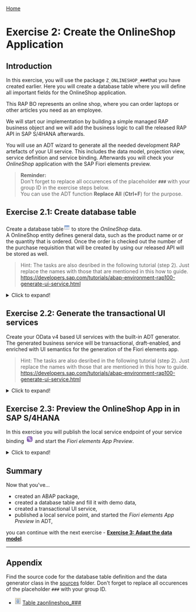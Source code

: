 [Home ](../../README.md)  

# Exercise 2: Create the OnlineShop Application

## Introduction

In this exercise, you will use the package `Z_ONLINESHOP_###`that you have created earlier. 
Here you will create a database table where you will define all important fields for the OnlineShop application.  

This RAP BO represents an online shop, where you can order laptops or other articles you need as an employee. <!--After an article such as a laptop is ordered, a purchase requisition can be created by pressing a button in your application which will trigger an action in your RAP BO.-->  

We will start our implementation by building a simple managed RAP business object and we will add the business logic to call the released RAP API in SAP S/4HANA afterwards.

You will use an ADT wizard to generate all the needed development RAP artefacts of your UI service. This includes the data model, projection view, service definition and service binding. Afterwards you will check your _OnlineShop_ application with the SAP Fiori elements preview. 

> **Reminder:**   
> Don't forget to replace all occurences of the placeholder **`###`** with your group ID in the exercise steps below.  
> You can use the ADT function **Replace All** (**Ctrl+F**) for the purpose.    


## Exercise 2.1: Create database table

Create a database table![table](../../images/adt_tabl.png) to store the _OnlineShop_ data.   
A OnlineShop entity defines general data, such as the product name or or the quantity that is ordered. Once the order is checked out the number of the purchase requisition that will be created by using our released API will be stored as well.   

> Hint: 
> The tasks are also desribed in the following tutorial (step 2). Just replace the names with those that are mentioned in this how to guide.  
> https://developers.sap.com/tutorials/abap-environment-rap100-generate-ui-service.html


 <details>
  <summary>Click to expand!</summary>

   1. Right-click on your ABAP package **`Z_ONLINESHOP_###`** and select **New** > **Other ABAP Repository Object** from the context menu.
         
   2. Search for **database table**, select it, and click **Next >**.
   
   3. Maintain the required information (`###` is your group ID) and click **Next >**.
      - Name: **`ZONLINESHOP_###`**  
      - Description: _**`Persistence for online shop`**_                  

   4. Select a transport request, and click **Finish** to create the database table.
   
   5. Replace the default code with the code snippet provided below and replace all occurences of the placeholder **`###`** with your group ID using the **Replace All** function (**Ctrl+F**).    
 
      > **Hint**: Hover the code snippet and choose the _Copy raw contents_ icon <img src="../../images/copyrawcontents.png" alt="table" width="30px"> appearing in the upper-right corner to copy it. 
      
<pre lang="ABAP">
@EndUserText.label : 'Persistence for online shop'
@AbapCatalog.enhancement.category : #NOT_EXTENSIBLE
@AbapCatalog.tableCategory : #TRANSPARENT
@AbapCatalog.deliveryClass : #A
@AbapCatalog.dataMaintenance : #RESTRICTED
define table zonlineshop_XXX {
  key client            : abap.clnt not null;
  key order_uuid        : sysuuid_x16 not null;
  order_id              : abap.char(10) not null;
  product               : abap.char(40) not null;
  quantity              : abap.int4;
  created_by            : abp_creation_user;
  created_at            : abp_creation_tstmpl;
  last_changed_by       : abp_lastchange_user;
  last_changed_at       : abp_lastchange_tstmpl;
  local_last_changed_at : abp_locinst_lastchange_tstmpl;

}
</pre>
       
   6. Save ![save icon](../../images/adt_save.png) and activate ![activate icon](../../images/adt_activate.png) the changes.
   
</details>

## Exercise 2.2: Generate the transactional UI services

Create your OData v4 based UI services with the built-in ADT generator.   
The generated business service will be transactional, draft-enabled, and enriched with UI semantics for the generation of the Fiori elements app.

> Hint: 
> The tasks are also desribed in the following tutorial (step 2). Just replace the names with those that are mentioned in this how to guide.  
> https://developers.sap.com/tutorials/abap-environment-rap100-generate-ui-service.html


  <details>
  <summary>Click to expand!</summary>

   1. Right-click your database table ![table](../../images/adt_tabl.png)**`ZONLINESHOP_###`**  and select **Generate ABAP Repository Objects** from the context menu.        
   
   2. Maintain the required information  (`###` is your group ID) and click **Next >**:
        - Generator: **`ABAP RESTful Application Programming Model: UI Service`**
        
   3. Maintain the required information on the **Configure Generator** dialog to provide the name of your data model and generate them.         

      For that, navigate through the wizard tree (_Business Objects_, _Data Model_, etc...), maintain the artefact names provided in the table below, 
      and press **Next >**.
 
      Verify the maintained entries and press **Next >** to confirm. The needed artefacts will be generated. 

      > ℹ **Info about Naming Conventions**     
      > The main aspects of the naming conventions of SAP S/4HANA's Virtual Data Model (VDM) are used in this exercise.  
      > More information on VDM can be found on the SAP Help portal: **[Here](https://help.sap.com/docs/SAP_S4HANA_CLOUD/0f69f8fb28ac4bf48d2b57b9637e81fa/8a8cee943ef944fe8936f4cc60ba9bc1.html)**.
 
  
      
      | **RAP Layer**          |  **Artefacts**           | **Artefact Names**                                       |     
      |:---------------------- |:------------------------ |:-------------------------------------------------------- |
      | **Business Object**    |                          |                                                          |                        
      |                        |  **Data Model**          |  Data Definition Name:   **`ZR_ONLINESHOP_###`**    |
      |                        |                          |  Alias Name:             **`onlineshop`**                    |   
      |                        |  **Behavior**            |  Implementation Class:   **`ZBP_R_ONLINESHOP_###`**   |
      |                        |                          |  Draft Table Name:       **`ZDONLINESHOP_###`**          |
      | **Service Projection** (BO Projection)  |         |  Name:                   **`ZC_ONLINESHOP_###`**    |   
      | **Business Services**  |                          |                                                          |          
      |                        |  **Service Definition**  |  Name:         **`ZUI_ONLINESHOP_###`**               |
      |                        |  **Service Binding**     |  Name:         **`ZUI_ONLINESHOP_O4_###`**            |
      |                        |                          |  Binding Type: **`OData V4 - UI`**                       |
                       
      
   4. Go to the **Project Explorer**, select your package ![package](../../images/adt_package.png)**`Z_ONLINESHOP_###`**, refresh it by pressing **F5**, and check all generated ABAP repository objects 

 </details>

 
## Exercise 2.3: Preview the OnlineShop App in in SAP S/4HANA


In this exercise you will publish the local service endpoint of your service binding ![service binding](../../images/adt_srvb.png) and start the _Fiori elements App Preview_.

<!--
> **Note:**
> If you are using an on premise system please continue with the next exercise.
-->

 <details>
  <summary>Click to expand!</summary>

<!--
> **On premise issue**   
> If you are working on an on premise system and try to use the **Publish** or **Publish Locally** button you will see the following error message
> ![on prem error](images/100_error_publish_service_binding.png)
-->


   1. Open your service binding ![service binding](../../images/adt_srvb.png)**`ZUI_ONLINESHOP_O4_###`** and click **Publish**.

   ![Publish](images/105_publish_service_binding_on_prem.png)
   
   2. Double-click on the entity **`OnlineShop`** in the **Entity Set and Association** section to open the _Fiori elements App Preview_.   

   ![Preview](images/107_publish_service_binding_on_prem.png)
   
   3. You should see a Fiori elements application like this

   ![Fiori elements app](images/109_publish_service_binding_on_prem.png)

   <!--
   3. Click the button on the _OnlineShop_ app **Go** to load the data.
       
   4. Check your result.
-->

      

</details>

<!--
## Exercise 2.4: Preview the Online Shop App in SAP S/4HANA on premise


> Publishing the local service endpoint of your service binding **in on premise systems** does not work from within ADT. 
> Therefore you have to publish the Service Binding locally using transaction **/IWFND/V4_ADMIN**.

> Hint:
> The screen shots show the steps for the *Travel* app. Please use the names and strings provided in this script in **step 4 & 5** and do NOT enter the names you see on the screen shots.  

<details>
  <summary>Click to expand!</summary>

   1. In the menu click on the button *Run ABAP Development Object as ABAP Application in SAPGUI* or press **Alt+F8**
 
      ![start_transaction](images/100_publish_service_binding_on_prem.png)   
   
   2. Type **/iwfnd/v4_admin** as a search string and double-click on the entry **/IWFND/V4_ADMIN (Transaction)**   
     
      ![v4_admin](images/110_publish_service_binding_on_prem.png)   
   
   3. Click the button **Publish Service Groups** to get a list of service groups that can be published.
 
      ![v4_admin](images/120_publish_service_binding_on_prem.png)  
 
   4. Enter following values to search for the service group of your service and press the button **Get Service Groups**   
      
      System Alias: `LOCAL`  
      Service Group ID: `Z*###*`  

      ![v4_admin](images/130_publish_service_binding_on_prem.png)        

   5. Select the entry `ZUI_ONLINESHOP_O4_###` from the list and press the button **Publish Service Groups**   
 
      ![v4_admin](images/140_publish_service_binding_on_prem.png) 
 
   6. In the following popup enter a meaningful description such as `Online Shop App ###`   
      
      ![v4_admin](images/150_publish_service_binding_on_prem.png) 
 
   7. You are now asked to provide a customizing request. Choose an existing customizing request or create a new one and choose a meaningful description.
 
      ![v4_admin](images/160_publish_service_binding_on_prem.png)   
 
   8. Confirm the success message and press **Enter**. 
 
      ![v4_admin](images/170_publish_service_binding_on_prem.png)    
 
   9. Navigate back to your service binding in the project explorer. Right click on it and choose **Refresh**   
 
      ![v4_admin](images/180_publish_service_binding_on_prem.png)   ** 
 
   10. Check that your service bindings is now published and choose the entity **OnlineShop** and press the button **Preview**   
 
</details>

-->

## Summary 


Now that you've... 
- created an ABAP package,
- created a database table and fill it with demo data,
- created a transactional UI service,
- published a local service point, and started the _Fiori elements App Preview_ in ADT,

you can continue with the next exercise - **[Exercise 3: Adapt the data model](../ex3/README.md)**.


---

## Appendix


Find the source code for the database table definition and the data generator class in the [sources](sources) folder. Don't forget to replace all occurences of the placeholder `###` with your group ID.

- ![document](../../images/doc.png) [Table zaonlineshop_###](sources/zaonlineshop_%23%23%23.txt)

